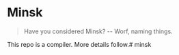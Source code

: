 # Minsk

> Have you considered Minsk? -- Worf, naming things.

This repo is a compiler. More details follow.# minsk
